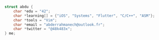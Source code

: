 <!-- ```javascript
const abdu = {
    education: "42",
    currentLearning: ["iOS Development", "System Programming", "Flutter", "C", "Assembly"],
    tools: "Vim + tmux",
    contact: {
        email: "abderrahmanech@outlook.fr",
        twitter: "@48k483x"
    }
};
``` -->
```c
struct abdu {
    char *edu = "42";
    char *learning[] = {"iOS", "Systems", "Flutter", "C/C++", "ASM"};
    char *tools = "Vim";
    char *email = "abderrahmanech@outlook.fr";
    char *twitter = "@48k483x";
} me;
```
